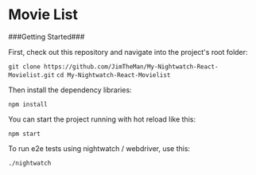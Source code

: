 # Movie List

###Getting Started###

First, check out this repository and navigate into the project's root folder:

`git clone https://github.com/JimTheMan/My-Nightwatch-React-Movielist.git`
`cd My-Nightwatch-React-Movielist`

Then install the dependency libraries:

`npm install`

You can start the project running with hot reload like this:

`npm start`

To run e2e tests using nightwatch / webdriver, use this:

`./nightwatch`
